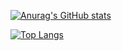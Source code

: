 <!-- ### Hi there 👋 -->

[![Anurag's GitHub stats](https://github-readme-stats.vercel.app/api?username=tb6g16&count_private=true&show_icons=true&theme=dark)](https://github.com/tb6g16/github-readme-stats)

[![Top Langs](https://github-readme-stats.vercel.app/api/top-langs/?username=tb6g16&layout=compact)](https://github.com/tb6g16/github-readme-stats)

<!--
**tb6g16/tb6g16** is a ✨ _special_ ✨ repository because its `README.md` (this file) appears on your GitHub profile.

Here are some ideas to get you started:

- 🔭 I’m currently working on ...
- 🌱 I’m currently learning ...
- 👯 I’m looking to collaborate on ...
- 🤔 I’m looking for help with ...
- 💬 Ask me about ...
- 📫 How to reach me: ...
- 😄 Pronouns: ...
- ⚡ Fun fact: ...
-->

